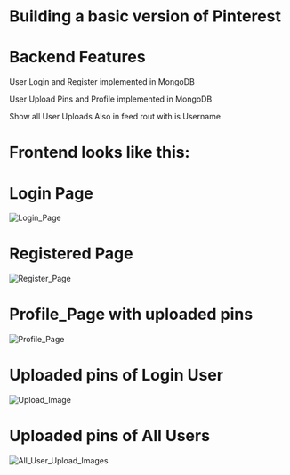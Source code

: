 # Building a basic version of Pinterest

# Backend Features
User Login and Register implemented in MongoDB

User Upload Pins and Profile implemented in MongoDB

Show all User Uploads Also in feed rout with is Username

# Frontend looks like this:

# Login Page
![Login_Page](https://github.com/jugal9124/Pinterest-Full-Stack/assets/112820532/51ee583c-9561-495e-bb21-0ff679e6ba4a)

# Registered Page
![Register_Page](https://github.com/jugal9124/Pinterest-Full-Stack/assets/112820532/9f5987a1-6157-4693-a9aa-c7a14105b9c4)

# Profile_Page with uploaded pins
![Profile_Page](https://github.com/jugal9124/Pinterest-Full-Stack/assets/112820532/903850a8-29fc-45b0-a616-f137f5f64317)

# Uploaded pins of Login User
![Upload_Image](https://github.com/jugal9124/Pinterest-Full-Stack/assets/112820532/2222c5c0-5653-4b35-a9ae-36ba6313bae0)

# Uploaded pins of All Users
![All_User_Upload_Images](https://github.com/jugal9124/Pinterest-Full-Stack/assets/112820532/2f5a417a-db08-40dd-a463-80aacaa2a58b)
